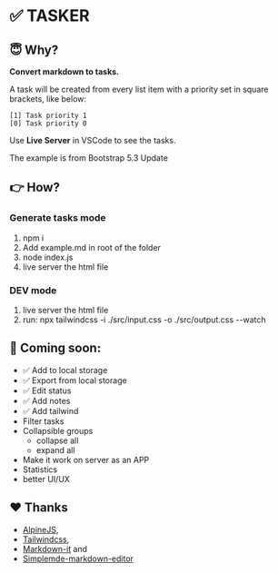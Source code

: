 # ✅ TASKER

## 😇 Why?

**Convert markdown to tasks.**

A task will be created from every list item with a priority set in square
brackets, like below:

```
[1] Task priority 1
[0] Task priority 0
```

Use **Live Server** in VSCode to see the tasks.

The example is from Bootstrap 5.3 Update

## 👉 How?

### Generate tasks mode

1. npm i
1. Add example.md in root of the folder
1. node index.js
1. live server the html file

### DEV mode

1. live server the html file
1. run: npx tailwindcss -i ./src/input.css -o ./src/output.css --watch

## 🎉 Coming soon:

- ✅ Add to local storage
- ✅ Export from local storage
- ✅ Edit status
- ✅ Add notes
- ✅ Add tailwind
- Filter tasks
- Collapsible groups
  - collapse all
  - expand all
- Make it work on server as an APP
- Statistics
- better UI/UX

## ❤️ Thanks

- [AlpineJS](https://alpinejs.dev/),
- [Tailwindcss](https://tailwindcss.com/),
- [Markdown-it](https://markdown-it.github.io/) and
- [Simplemde-markdown-editor](https://github.com/sparksuite/simplemde-markdown-editor)
